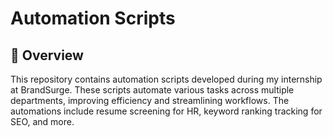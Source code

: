 # Automation Scripts

## 📌 Overview  
This repository contains automation scripts developed during my internship at BrandSurge. These scripts automate various tasks across multiple departments, improving efficiency and streamlining workflows. The automations include resume screening for HR, keyword ranking tracking for SEO, and more.